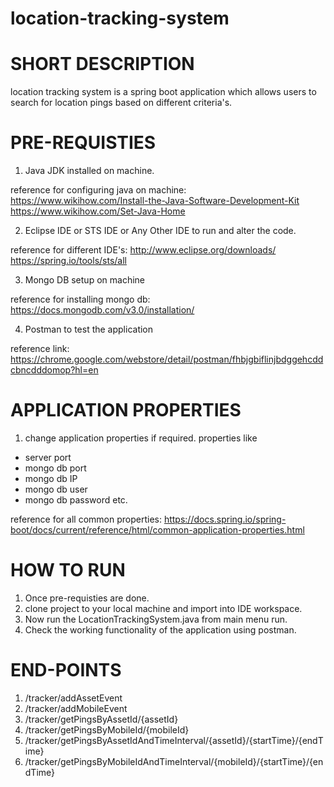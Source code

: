 # location-tracking-system
# SHORT DESCRIPTION
location tracking system is a spring boot application which allows users to search for location pings based on different criteria's.

# PRE-REQUISTIES

1. Java JDK installed on machine.

reference for configuring java on machine:
https://www.wikihow.com/Install-the-Java-Software-Development-Kit
https://www.wikihow.com/Set-Java-Home

2. Eclipse IDE or STS IDE or Any Other IDE to run and alter the code.

reference for different IDE's:
http://www.eclipse.org/downloads/
https://spring.io/tools/sts/all

3. Mongo DB setup on machine

reference for installing mongo db:
https://docs.mongodb.com/v3.0/installation/

4. Postman to test the application

reference link: https://chrome.google.com/webstore/detail/postman/fhbjgbiflinjbdggehcddcbncdddomop?hl=en

# APPLICATION PROPERTIES
1. change application properties if required. properties like
- server port
- mongo db port
- mongo db IP
- mongo db user
- mongo db password etc.

reference for all common properties:
https://docs.spring.io/spring-boot/docs/current/reference/html/common-application-properties.html

# HOW TO RUN

1. Once pre-requisties are done.
2. clone project to your local machine and import into IDE workspace.
3. Now run the LocationTrackingSystem.java from main menu run.
4. Check the working functionality of the application using postman.

# END-POINTS
1. /tracker/addAssetEvent
2. /tracker/addMobileEvent
3. /tracker/getPingsByAssetId/{assetId}
4. /tracker/getPingsByMobileId/{mobileId}
5. /tracker/getPingsByAssetIdAndTimeInterval/{assetId}/{startTime}/{endTime}
6. /tracker/getPingsByMobileIdAndTimeInterval/{mobileId}/{startTime}/{endTime}